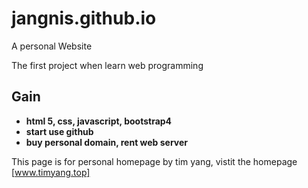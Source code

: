 # jangnis.github.io

A personal Website

The first project when learn web programming

## Gain

- **html 5, css, javascript, bootstrap4**
- **start use github**
- **buy personal domain, rent web server**

This page is for personal homepage by tim yang, vistit the homepage [www.timyang.top]
